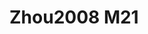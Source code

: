 <a name="material" />

# Zhou2008 M21
<script type="application/ld+json">
  {
    "@context": "https://schema.org/",
    "@type": "ChemicalSubstance",
    "http://purl.org/dc/terms/conformsTo":
      {
        "@type": "CreativeWork",
        "@id": "https://bioschemas.org/profiles/ChemicalSubstance/0.4-RELEASE/"
      },
    "@id": "https://egonw.github.io/nanowiki/nanowiki233.html#material",
    "name": "Zhou2008 M21",
    "sameAs": "http://127.0.0.1/mediawiki/index.php/Special:URIResolver/Zhou2008_M21"
  }
</script>

